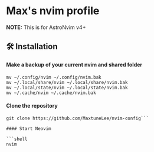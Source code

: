 # Max's nvim profile

**NOTE:** This is for AstroNvim v4+

## 🛠️ Installation

#### Make a backup of your current nvim and shared folder

```shell
mv ~/.config/nvim ~/.config/nvim.bak
mv ~/.local/share/nvim ~/.local/share/nvim.bak
mv ~/.local/state/nvim ~/.local/state/nvim.bak
mv ~/.cache/nvim ~/.cache/nvim.bak
```

#### Clone the repository

````shell
git clone https://github.com/MaxtuneLee/nvim-config```

#### Start Neovim

```shell
nvim
````
